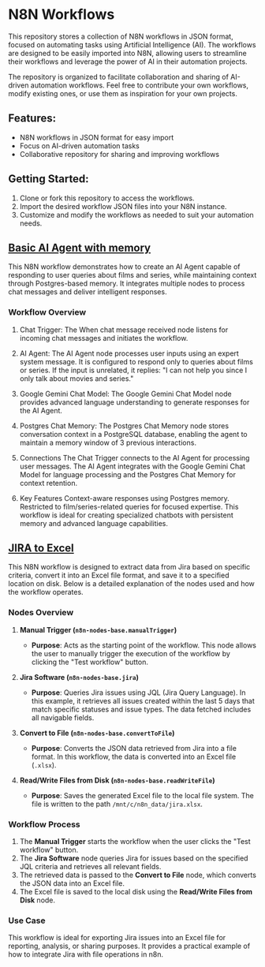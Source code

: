 # N8N Workflows

This repository stores a collection of N8N workflows in JSON format, focused on automating tasks using Artificial Intelligence (AI). The workflows are designed to be easily imported into N8N, allowing users to streamline their workflows and leverage the power of AI in their automation projects.

The repository is organized to facilitate collaboration and sharing of AI-driven automation workflows. Feel free to contribute your own workflows, modify existing ones, or use them as inspiration for your own projects.

## Features:
- N8N workflows in JSON format for easy import
- Focus on AI-driven automation tasks
- Collaborative repository for sharing and improving workflows

## Getting Started:
1. Clone or fork this repository to access the workflows.
2. Import the desired workflow JSON files into your N8N instance.
3. Customize and modify the workflows as needed to suit your automation needs.

## [Basic AI Agent with memory](./0_BASIC_AI_AGENT_WITH_POSTGRES_MEMORY.json)

This N8N workflow demonstrates how to create an AI Agent capable of responding to user queries about films and series, while maintaining context through Postgres-based memory. It integrates multiple nodes to process chat messages and deliver intelligent responses.

### Workflow Overview

1. Chat Trigger:
The When chat message received node listens for incoming chat messages and initiates the workflow.

2. AI Agent:
The AI Agent node processes user inputs using an expert system message. It is configured to respond only to queries about films or series. If the input is unrelated, it replies: "I can not help you since I only talk about movies and series."

3. Google Gemini Chat Model:
The Google Gemini Chat Model node provides advanced language understanding to generate responses for the AI Agent.

4. Postgres Chat Memory:
The Postgres Chat Memory node stores conversation context in a PostgreSQL database, enabling the agent to maintain a memory window of 3 previous interactions.

5. Connections
The Chat Trigger connects to the AI Agent for processing user messages.
The AI Agent integrates with the Google Gemini Chat Model for language processing and the Postgres Chat Memory for context retention.

6. Key Features
Context-aware responses using Postgres memory.
Restricted to film/series-related queries for focused expertise.
This workflow is ideal for creating specialized chatbots with persistent memory and advanced language capabilities.

## [JIRA to Excel](./1_jira_to_excel.json)

This N8N workflow  is designed to extract data from Jira based on specific criteria, convert it into an Excel file format, and save it to a specified location on disk. Below is a detailed explanation of the nodes used and how the workflow operates.

### Nodes Overview

1. **Manual Trigger (`n8n-nodes-base.manualTrigger`)**  
   - **Purpose**: Acts as the starting point of the workflow. This node allows the user to manually trigger the execution of the workflow by clicking the "Test workflow" button.

2. **Jira Software (`n8n-nodes-base.jira`)**  
   - **Purpose**: Queries Jira issues using JQL (Jira Query Language). In this example, it retrieves all issues created within the last 5 days that match specific statuses and issue types. The data fetched includes all navigable fields.

3. **Convert to File (`n8n-nodes-base.convertToFile`)**  
   - **Purpose**: Converts the JSON data retrieved from Jira into a file format. In this workflow, the data is converted into an Excel file (`.xlsx`).

4. **Read/Write Files from Disk (`n8n-nodes-base.readWriteFile`)**  
   - **Purpose**: Saves the generated Excel file to the local file system. The file is written to the path `/mnt/c/n8n_data/jira.xlsx`.

### Workflow Process

1. The **Manual Trigger** starts the workflow when the user clicks the "Test workflow" button.
2. The **Jira Software** node queries Jira for issues based on the specified JQL criteria and retrieves all relevant fields.
3. The retrieved data is passed to the **Convert to File** node, which converts the JSON data into an Excel file.
4. The Excel file is saved to the local disk using the **Read/Write Files from Disk** node.

### Use Case

This workflow is ideal for exporting Jira issues into an Excel file for reporting, analysis, or sharing purposes. It provides a practical example of how to integrate Jira with file operations in n8n.
